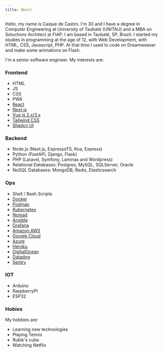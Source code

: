 ```yaml
---
title: About
---
```


Hello, my name is Caique de Castro. I'm 30 and I have a degree in Computer Engineering at University of Taubaté (UNITAU)
and a MBA on Soluctions Architect at FIAP. I am based in Taubaté, SP, Brazil. I started my studies in programming at
the age of 12, with Web Development, with HTML, CSS, Javascript, PHP. At that time I used to code on Dreamweaver
and make some animations on Flash.

I'm a senior software engineer. My interests are:

### Frontend

* HTML
* JS
* CSS
* PWA
* [React](https://pt-br.react.dev/)
* [Next.js](https://nextjs.org/)
* [Vue.js 2.x/3.x](https://vuejs.org/)
* [Tailwind CSS](https://tailwindcss.com/)
* [Shadcn UI](https://ui.shadcn.com/)


### Backend

* Node.js (Nest.js, ExpressoTS, Koa, Express)
* Python (FastAPI, Django, Flask)
* PHP (Laravel, Symfony, Laminas and Wordpress)
* Relational Databases: Postgres, MySQL, SQLServer, Oracle
* NoSQL Databases: MongoDB, Redis, Elasticsearch


### Ops

* Shell / Bash Scripts
* [Docker](https://www.docker.com/)
* [Podman](https://podman.io/)
* [Kubernetes](https://kubernetes.io/)
* [Nomad](https://www.nomadproject.io/)
* [Ansible](https://www.ansible.com/)
* [Grafana](https://grafana.com/)
* [Amazon AWS](https://aws.amazon.com/)
* [Google Cloud](https://cloud.google.com/)
* [Azure](https://azure.microsoft.com/)
* [Heroku](https://www.heroku.com/)
* [DigitalOcean](https://www.digitalocean.com/)
* [Datadog](https://www.datadoghq.com/)
* [Sentry](https://sentry.io/)


### IOT

* Arduino
* RaspberryPI
* ESP32


### Hobies

My hobbies are:

* Learning new technologies
* Playing Tennis
* Rubik's cube
* Watching Netflix
